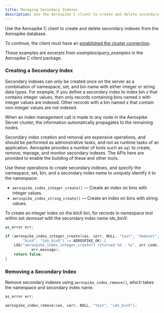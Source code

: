 ```yaml
---
title: Managing Secondary Indexes
description: Use the Aerospike C client to create and delete secondary indexes from the Aerospike database.
---
```


Use the Aerospike C client to create and delete secondary indexes from the Aerospike database.

To continue, the client must have an [established the cluster connection](/docs/client/c/usage/connect).

These examples are excerpts from _examples/query_examples_ in the Aerospike C client package.

### Creating a Secondary Index

Secondary indexes can only be created once on the server as a combination of namespace, set, and bin name with either integer or string data types. For example, if you define a secondary index to index bin _x_ that contains integer values, then only records containing bins named _x_ with integer values are indexed. Other records with a bin named _x_ that contain non-integer values are not indexed.

When an index management call is made to any node in the Aerospike Server cluster, the information automatically propagates to the remaining nodes.

Secondary index creation and removal are expensive operations, and should be performed as administrative tasks, and not as runtime tasks of an application. Aerospike provides a number of tools such as `aql` to create, remove, manage, and monitor secondary indexes. The APIs here are provided to enable the building of these and other tools.

Use these operations to create secondary indexes, and specify the namespace, set, bin, and a secondary index name  to uniquely identify it to the namespace:

- `aerospike_index_integer_create()` &mdash; Create an index on bins with integer values.
- `aerospike_index_string_create()` &mdash; Create an index on bins with string values.

To create an integer index on the _binX_ bin, for records in namespace _test_ within set _demoset_ with the secondary index name _idx\_binX_:

```cpp
as_error err;

if (aerospike_index_integer_create(&as, &err, NULL, "test", "demoset",
		"binX", "idx_binX") != AEROSPIKE_OK) {
	LOG("aerospike_index_integer_create() returned %d - %s", err.code,
			err.message);
	return false;
}
```

### Removing a Secondary Index

Remove secondary indexes using `aerospike_index_remove()`, which takes the namespace and secondary index name.

```cpp
as_error err;

aerospike_index_remove(&as, &err, NULL, "test", "idx_binX");
```

